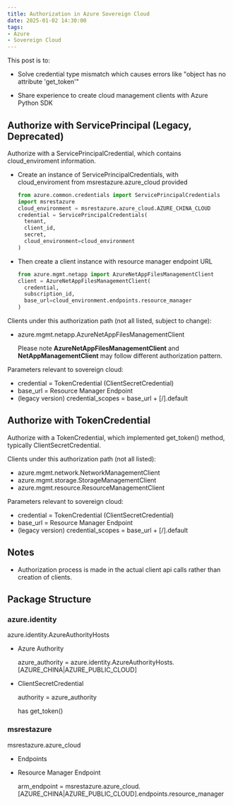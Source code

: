 ```yaml
---
title: Authorization in Azure Sovereign Cloud
date: 2025-01-02 14:30:00
tags:
- Azure
- Sovereign Cloud
---
```


This post is to:

* Solve credential type mismatch which causes errors like "object has no attribute 'get_token'"

* Share experience to create cloud management clients with Azure Python SDK

## Authorize with ServicePrincipal (Legacy, Deprecated)

Authorize with a ServicePrincipalCredential, which contains cloud_enviroment information. 

* Create an instance of ServicePrincipalCredentials, with cloud_enviroment from msrestazure.azure_cloud provided
  ```python
  from azure.common.credentials import ServicePrincipalCredentials
  import msrestazure
  cloud_environment = msrestazure.azure_cloud.AZURE_CHINA_CLOUD
  credential = ServicePrincipalCredentials(
    tenant,
    client_id,
    secret,
    cloud_environment=cloud_environment
  )
  ```

* Then create a client instance with resource manager endpoint URL
  ```python
  from azure.mgmt.netapp import AzureNetAppFilesManagementClient
  client = AzureNetAppFilesManagementClient(
    credential,
    subscription_id,
    base_url=cloud_environment.endpoints.resource_manager
  )
  ```

Clients under this authorization path (not all listed, subject to change):

* azure.mgmt.netapp.AzureNetAppFilesManagementClient
  
  Please note **AzureNetAppFilesManagementClient** and **NetAppManagementClient** may follow different authorization pattern.

Parameters relevant to sovereign cloud:

* credential = TokenCredential (ClientSecretCredential)
* base_url = Resource Manager Endpoint
* (legacy version) credential_scopes = base_url + [/].default

## Authorize with TokenCredential

Authorize with a TokenCredential, which implemented get_token() method, typically
ClientSecretCredential. 

Clients under this authorization path (not all listed):

* azure.mgmt.network.NetworkManagementClient
* azure.mgmt.storage.StorageManagementClient
* azure.mgmt.resource.ResourceManagementClient

Parameters relevant to sovereign cloud:

* credential = TokenCredential (ClientSecretCredential)
* base_url = Resource Manager Endpoint
* (legacy version) credential_scopes = base_url + [/].default

## Notes

* Authorization process is made in the actual client api calls rather than creation of clients.

## Package Structure

### azure.identity

azure.identity.AzureAuthorityHosts

* Azure Authority
  
  azure_authority = azure.identity.AzureAuthorityHosts.[AZURE_CHINA|AZURE_PUBLIC_CLOUD]

* ClientSecretCredential

  authority = azure_authority

  has get_token()

### msrestazure

msrestazure.azure_cloud

* Endpoints

* Resource Manager Endpoint

  arm_endpoint = msrestazure.azure_cloud.[AZURE_CHINA|AZURE_PUBLIC_CLOUD].endpoints.resource_manager

<div style="display:none">
### msrestazure.azure_active_directory
</div>